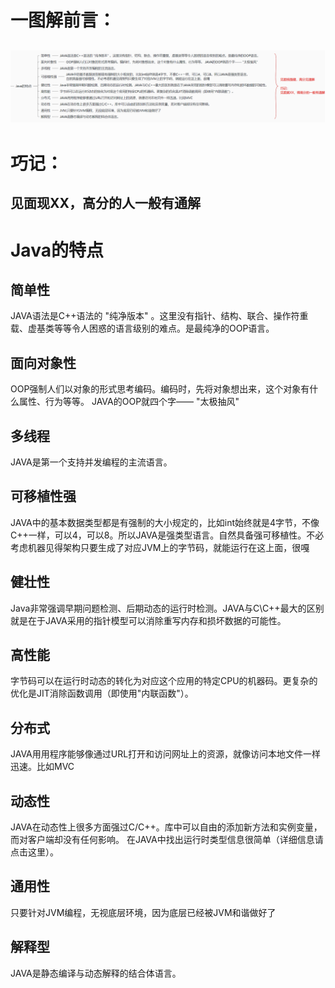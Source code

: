 # 一图解前言：
![img.png](img/java的特点.png)
---
# 巧记：
见面现XX，高分的人一般有通解
---
# Java的特点
## 简单性
JAVA语法是C++语法的 "纯净版本" 。这里没有指针、结构、联合、操作符重载、虚基类等等令人困惑的语言级别的难点。是最纯净的OOP语言。
## 面向对象性
OOP强制人们以对象的形式思考编码。编码时，先将对象想出来，这个对象有什么属性、行为等等。 JAVA的OOP就四个字—— "太极抽风"
## 多线程
JAVA是第一个支持并发编程的主流语言。
## 可移植性强
JAVA中的基本数据类型都是有强制的大小规定的，比如int始终就是4字节，不像C++一样，可以4，可以8。所以JAVA是强类型语言。自然具备强可移植性。不必考虑机器见得架构只要生成了对应JVM上的字节码，就能运行在这上面，很嘎
## 健壮性
Java非常强调早期问题检测、后期动态的运行时检测。JAVA与C\C++最大的区别就是在于JAVA采用的指针模型可以消除重写内存和损坏数据的可能性。
## 高性能
字节码可以在运行时动态的转化为对应这个应用的特定CPU的机器码。更复杂的优化是JIT消除函数调用（即使用"内联函数"）。
## 分布式
JAVA用用程序能够像通过URL打开和访问网址上的资源，就像访问本地文件一样迅速。比如MVC
## 动态性
JAVA在动态性上很多方面强过C/C++。库中可以自由的添加新方法和实例变量，而对客户端却没有任何影响。 在JAVA中找出运行时类型信息很简单（详细信息请点击这里）。
## 通用性
只要针对JVM编程，无视底层环境，因为底层已经被JVM和谐做好了
## 解释型
JAVA是静态编译与动态解释的结合体语言。

